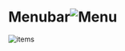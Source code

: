 # Menubar![Menu](https://user-images.githubusercontent.com/102343177/160134354-6b5fe60e-5be2-4223-b1ea-66a29c4f375a.png)
![items](https://user-images.githubusercontent.com/102343177/160134911-d706f6cd-549a-4afc-b237-db0201aebd41.png)
